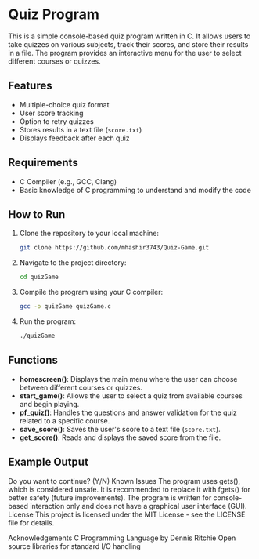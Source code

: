 # Quiz Program

This is a simple console-based quiz program written in C. It allows users to take quizzes on various subjects, track their scores, and store their results in a file. The program provides an interactive menu for the user to select different courses or quizzes.

## Features
- Multiple-choice quiz format
- User score tracking
- Option to retry quizzes
- Stores results in a text file (`score.txt`)
- Displays feedback after each quiz

## Requirements
- C Compiler (e.g., GCC, Clang)
- Basic knowledge of C programming to understand and modify the code

## How to Run

1. Clone the repository to your local machine:

    ```bash
    git clone https://github.com/mhashir3743/Quiz-Game.git
    ```

2. Navigate to the project directory:

    ```bash
    cd quizGame
    ```

3. Compile the program using your C compiler:

    ```bash
    gcc -o quizGame quizGame.c
    ```

4. Run the program:

    ```bash
    ./quizGame
    ```

## Functions

- **homescreen()**: Displays the main menu where the user can choose between different courses or quizzes.
- **start_game()**: Allows the user to select a quiz from available courses and begin playing.
- **pf_quiz()**: Handles the questions and answer validation for the quiz related to a specific course.
- **save_score()**: Saves the user's score to a text file (`score.txt`).
- **get_score()**: Reads and displays the saved score from the file.

## Example Output



Do you want to continue? (Y/N)
Known Issues
The program uses gets(), which is considered unsafe. It is recommended to replace it with fgets() for better safety (future improvements).
The program is written for console-based interaction only and does not have a graphical user interface (GUI).
License
This project is licensed under the MIT License - see the LICENSE file for details.

Acknowledgements
C Programming Language by Dennis Ritchie
Open source libraries for standard I/O handling
